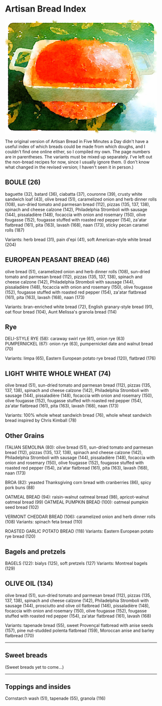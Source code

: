 # Artisan Bread Index

![probably a sweet bread](../images/mysterybreadwc.png)

The original version of Artisan Bread in Five Minutes a Day didn't have a useful index of which breads could be made from which doughs, and I couldn't find one online either, so I compiled my own. The page numbers are in parentheses. The variants must be mixed up separately. I've left out the non-bread recipes for now, since I usually ignore them.  (I don't know what changed in the revised version; I haven't seen it in person.)

## BOULE (26) 

baguette (32), batard (36), ciabatta (37), couronne (39), crusty white sandwich loaf (43), olive bread (51), caramelized onion and herb dinner rolls (108), sun-dried tomato and parmesan bread (112), pizzas (135, 137, 138), spinach and cheese calzone (142), Philadelphia Stromboli with sausage (144), pissaladière (148), focaccia with onion and rosemary (150), olive fougasse (152), fougasse stuffed with roasted red pepper (154), za'atar flatbread (161), pita (163), lavash (168), naan (173), sticky pecan caramel rolls (187)

Variants: herb bread (31), pain d'epi (41), soft American-style white bread (204)

## EUROPEAN PEASANT BREAD (46)

olive bread (51), caramelized onion and herb dinner rolls (108), sun-dried tomato and parmesan bread (112), pizzas (135, 137, 138), spinach and cheese calzone (142), Philadelphia Stromboli with sausage (144), pissaladière (148), focaccia with onion and rosemary (150), olive fougasse (152), fougasse stuffed with roasted red pepper (154), za'atar flatbread (161), pita (163), lavash (168), naan (173)

Variants: bran-enriched white bread (72), English granary-style bread (91), oat flour bread (104), Aunt Melissa's granola bread (114)

## Rye

DELI-STYLE RYE (58): caraway swirl rye (61), onion rye (63)
PUMPERNICKEL (67): onion rye (63), pumpernickel date and walnut bread (70)

Variants: limpa (65), Eastern European potato rye bread (120), flatbrød (176)

## LIGHT WHITE WHOLE WHEAT (74)

olive bread (51), sun-dried tomato and parmesan bread (112), pizzas (135, 137, 138), spinach and cheese calzone (142), Philadelphia Stromboli with sausage (144), pissaladière (148), focaccia with onion and rosemary (150), olive fougasse (152), fougasse stuffed with roasted red pepper (154), za'atar flatbread (161), pita (163), lavash (168), naan (173)

Variants: 100% whole wheat sandwich bread (76), whole wheat sandwich bread inspired by Chris Kimball (78)

## Other Grains

ITALIAN SEMOLINA (80): olive bread (51), sun-dried tomato and parmesan bread (112), pizzas (135, 137, 138), spinach and cheese calzone (142), Philadelphia Stromboli with sausage (144), pissaladière (148), focaccia with onion and rosemary (150), olive fougasse (152), fougasse stuffed with roasted red pepper (154), za'atar flatbread (161), pita (163), lavash (168), naan (173)

BROA (82): yeasted Thanksgiving corn bread with cranberries (86), spicy pork buns (88)

OATMEAL BREAD (94): raisin-walnut oatmeal bread (98), apricot-walnut oatmeal bread (99)
OATMEAL PUMPKIN BREAD (100): oatmeal pumpkin seed bread (102)

VERMONT CHEDDAR BREAD (106): caramelized onion and herb dinner rolls (108)
Variants: spinach feta bread (110)

ROASTED GARLIC POTATO BREAD (118)
Variants: Eastern European potato rye bread (120)

## Bagels and pretzels

BAGELS (122): bialys (125), soft pretzels (127)
Variants: Montreal bagels (129)

## OLIVE OIL (134)

olive bread (51), sun-dried tomato and parmesan bread (112), pizzas (135, 137, 138), spinach and cheese calzone (142), Philadelphia Stromboli with sausage (144), prosciutto and olive oil flatbread (146), pissaladière (148), focaccia with onion and rosemary (150), olive fougasse (152), fougasse stuffed with roasted red pepper (154), za'atar flatbread (161), lavash (168)

Variants: tapenade bread (55), sweet Provençal flatbread with anise seeds (157), pine nut-studded polenta flatbread (159), Moroccan anise and barley flatbread (170)

---

## Sweet breads

(Sweet breads yet to come...)

---

## Toppings and insides

Cornstarch wash (51), tapenade (55), granola (116)
